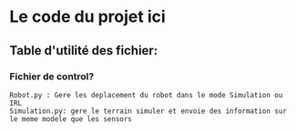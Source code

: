 # Le code du projet ici

## Table d'utilité des fichier:

### Fichier de control?
	
	Robot.py : Gere les deplacement du robot dans le mode Simulation ou IRL
	Simulation.py: gere le terrain simuler et envoie des information sur le meme modele que les sensors
	
